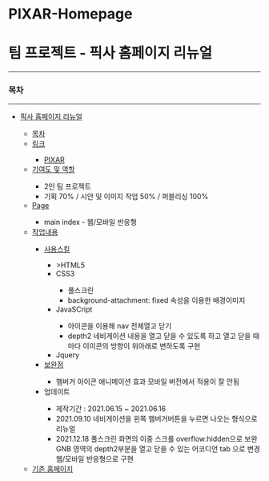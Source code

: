 # PIXAR-Homepage
<h1>팀 프로젝트 - 픽사 홈페이지 리뉴얼 </h1>
    <hr>
    <h3>목차</h3>
    <hr>
    <ul>
        <li><a href="">픽사 홈페이지 리뉴얼</a></li>
        <ul>
            <li><a href="">목차</a></li>
            <li><a href="">링크</a></li>
                <ul>
                    <li><a href="https://dmstj3156.github.io/PIXAR-Homepage/">PIXAR</a></li>     
                </ul>
            <li><a href="">기여도 및 역할</a></li>
                <ul>
                    <li>2인 팀 프로젝트</li>
                    <li>기획 70% / 시안 및 이미지 작업 50% / 퍼블리싱 100%</li>
                </ul>
            <li><a href="">Page</a></li>
                <ul>
                  <li>main index - 웹/모바일 반응형</li> 
                </ul>
            <li><a href="">작업내용</a></li>
                <ul>
                    <li><a href="">사용스킬</a></li>
                        <ul>
                            <li>>HTML5</a></li>
                            <li>CSS3</a></li>
                                <ul>
                                    <li>풀스크린</li>
                                    <li>background-attachment: fixed 속성을 이용한 배경이미지</li>
                             </ul>
                            <li>JavaSCript</a></li>   
                            <ul>
                                    <li>아이콘을 이용해 nav 전체열고 닫기</li>
                                    <li>depth2 네비게이션 내용을 열고 닫을 수 있도록 하고 열고 닫을 때마다 이이콘의 방향이 위아래로 변하도록 구현</li>
                             </ul>
                            <li>Jquery</a></li>
                        </ul>
                    <li><a href="">보완점</a></li>
                        <ul>
                            <li>햄버거 아이콘 애니메이션 효과 모바일 버전에서 적용이 잘 안됨</li>
                        </ul>
                    <li>업데이트</li>
                        <ul>
                            <li>제작기간 : 2021.06.15 ~ 2021.06.16</li>
                            <li>2021.09.10 네비게이션을 왼쪽 햄버거버튼을 누르면 나오는 형식으로 리뉴얼</li>
                            <li>2021.12.18 풀스크린 화면의 이중 스크롤 overflow:hidden으로 보완 <br>
                                           GNB 영역의 depth2부분을 열고 닫을 수 있는 어코디언 tab 으로 변경 <br>
                                           웹/모바일 반응형으로 구현
                            </li>
                        </ul>
                </ul>
            <li><a href="https://www.pixar.com/">기존 홈페이지</a></li>
        </ul>
    </ul>


